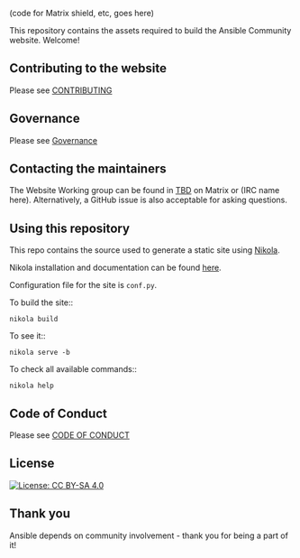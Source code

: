 (code for Matrix shield, etc, goes here)

This repository contains the assets required to build the Ansible Community website. Welcome!

## Contributing to the website

Please see [CONTRIBUTING](CONTRIBUTING.md)

## Governance

Please see [Governance](CONTRIBUTING.md#Governance)

## Contacting the maintainers

The Website Working group can be found in [TBD](#channel-name-here) on Matrix
or (IRC name here). Alternatively, a GitHub issue is also acceptable for asking
questions.

## Using this repository

This repo contains the source used to generate a static site using [Nikola](https://getnikola.com/).

Nikola installation and documentation can be found [here](https://getnikola.com/getting-started.html#install).

Configuration file for the site is ``conf.py``.

To build the site::

    nikola build

To see it::

    nikola serve -b

To check all available commands::

    nikola help

## Code of Conduct

Please see [CODE OF CONDUCT](CODE_OF_CONDUCT.md)

## License

[![License: CC BY-SA 4.0](https://licensebuttons.net/l/by-sa/4.0/80x15.png)](https://creativecommons.org/licenses/by-sa/4.0/)

## Thank you

Ansible depends on community involvement - thank you for being a part of it!
